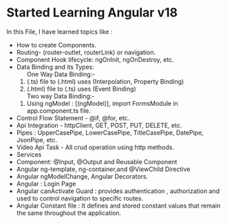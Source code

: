 <h1>Started Learning Angular v18</h1>
<p>In this File, I have learned topics like : </p>
<ul>
  <li>How to create Components.</li>
  <li>Routing- (router-outlet, routerLink) or navigation.</li>
  <li>Component Hook lifecycle: ngOnInit, ngOnDestroy, etc.</li>
  <li>Data Binding and its Types:
    <ol>
      One Way Data Binding:-
      <li>(.ts) file to (.html) uses (Interpolation, Property Binding)</li>
      <li>(.html) file to (.ts) uses (Event Binding)</li>
    </ol>
    <ol>
      Two way Data Binding:-
      <li>Using ngModel : [(ngModel)], import FormsModule in app.component.ts file.</li>
    </ol>
  <li>Control Flow Statement - @if, @for, etc. </li>
  <li>Api Integration - httpClient, GET, POST, PUT, DELETE, etc.</li>
  <li>Pipes : UpperCasePipe, LowerCasePipe, TitleCasePipe, DatePipe, JsonPipe, etc.</li>
  <li>Video Api Task - All crud operation using http methods.</li>
  </li>
  <li>Services</li>
  <li>Component: @Input, @Output and Reusable Component</li>
  <li>Angular ng-template, ng-container,and @ViewChild Directive</li>
  <li>Angular ngModelChange, Angular Decorators.</li>
  <li>Angular : Login Page</li>
  <li>Angular canActivate Guard : provides authentication , authorization and used to control navigation to specific routes.</li>
  <li>Angular Constant file : It defines and stored constant values that remain the same throughout the application. </li>
</ul>
